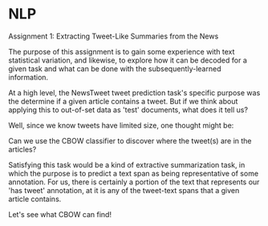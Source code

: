 # NLP
Assignment 1: Extracting Tweet-Like Summaries from the News

The purpose of this assignment is to gain some experience with text statistical variation, and likewise, to explore how it can be decoded for a given task and what can be done with the subsequently-learned information.

At a high level, the NewsTweet tweet prediction task's specific purpose was the determine if a given article contains a tweet. But if we think about applying this to out-of-set data as 'test' documents, what does it tell us?

Well, since we know tweets have limited size, one thought might be:

Can we use the CBOW classifier to discover where the tweet(s) are in the articles?

Satisfying this task would be a kind of extractive summarization task, in which the purpose is to predict a text span as being representative of some annotation. For us, there is certainly a portion of the text that represents our 'has tweet' annotation, at it is any of the tweet-text spans that a given article contains.

Let's see what CBOW can find!
